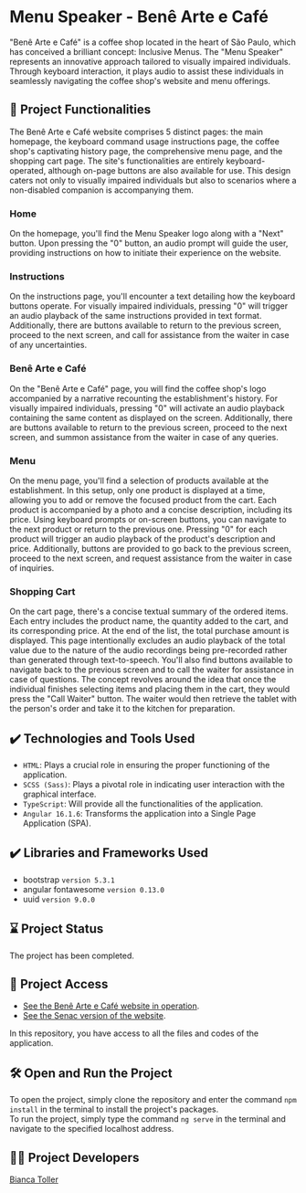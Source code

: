 # Menu Speaker - Benê Arte e Café

"Benê Arte e Café" is a coffee shop located in the heart of São Paulo, which has conceived a brilliant concept: Inclusive Menus. The "Menu Speaker" represents an innovative approach tailored to visually impaired individuals. Through keyboard interaction, it plays audio to assist these individuals in seamlessly navigating the coffee shop's website and menu offerings.

## 🔨 Project Functionalities

The Benê Arte e Café website comprises 5 distinct pages: the main homepage, the keyboard command usage instructions page, the coffee shop's captivating history page, the comprehensive menu page, and the shopping cart page. The site's functionalities are entirely keyboard-operated, although on-page buttons are also available for use. This design caters not only to visually impaired individuals but also to scenarios where a non-disabled companion is accompanying them.

### Home

On the homepage, you'll find the Menu Speaker logo along with a "Next" button. Upon pressing the "0" button, an audio prompt will guide the user, providing instructions on how to initiate their experience on the website.

### Instructions

On the instructions page, you'll encounter a text detailing how the keyboard buttons operate. For visually impaired individuals, pressing "0" will trigger an audio playback of the same instructions provided in text format. Additionally, there are buttons available to return to the previous screen, proceed to the next screen, and call for assistance from the waiter in case of any uncertainties.

### Benê Arte e Café

On the "Benê Arte e Café" page, you will find the coffee shop's logo accompanied by a narrative recounting the establishment's history. For visually impaired individuals, pressing "0" will activate an audio playback containing the same content as displayed on the screen. Additionally, there are buttons available to return to the previous screen, proceed to the next screen, and summon assistance from the waiter in case of any queries.

### Menu

On the menu page, you'll find a selection of products available at the establishment. In this setup, only one product is displayed at a time, allowing you to add or remove the focused product from the cart. Each product is accompanied by a photo and a concise description, including its price. Using keyboard prompts or on-screen buttons, you can navigate to the next product or return to the previous one. Pressing "0" for each product will trigger an audio playback of the product's description and price. Additionally, buttons are provided to go back to the previous screen, proceed to the next screen, and request assistance from the waiter in case of inquiries.

### Shopping Cart

On the cart page, there's a concise textual summary of the ordered items. Each entry includes the product name, the quantity added to the cart, and its corresponding price. At the end of the list, the total purchase amount is displayed. This page intentionally excludes an audio playback of the total value due to the nature of the audio recordings being pre-recorded rather than generated through text-to-speech.
You'll also find buttons available to navigate back to the previous screen and to call the waiter for assistance in case of questions. The concept revolves around the idea that once the individual finishes selecting items and placing them in the cart, they would press the "Call Waiter" button. The waiter would then retrieve the tablet with the person's order and take it to the kitchen for preparation.

## ✔️ Technologies and Tools Used

- `HTML`: Plays a crucial role in ensuring the proper functioning of the application.
- `SCSS (Sass)`: Plays a pivotal role in indicating user interaction with the graphical interface.
- `TypeScript`: Will provide all the functionalities of the application.
- `Angular 16.1.6`: Transforms the application into a Single Page Application (SPA).

## ✔️ Libraries and Frameworks Used

- bootstrap `version 5.3.1`
- angular fontawesome `version 0.13.0`
- uuid `version 9.0.0`

## ⌛ Project Status

The project has been completed.

## 📁 Project Access

- [See the Benê Arte e Café website in operation](https://bene-arte-e-cafe.vercel.app/).
- [See the Senac version of the website](https://workshopsenac.vercel.app/).

In this repository, you have access to all the files and codes of the application.<br/>

## 🛠️ Open and Run the Project

To open the project, simply clone the repository and enter the command `npm install` in the terminal to install the project's packages.<br/>
To run the project, simply type the command `ng serve` in the terminal and navigate to the specified localhost address.

## 👩‍💻 Project Developers

<a href="https://github.com/bitoller" target="_blank">Bianca Toller</a>
